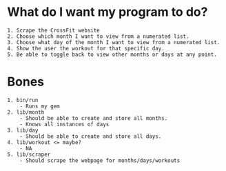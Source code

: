 # What do I want my program to do?
    1. Scrape the CrossFit website
    2. Choose which month I want to view from a numerated list.
    3. Choose what day of the month I want to view from a numerated list.
    4. Show the user the workout for that specific day.
    5. Be able to toggle back to view other months or days at any point.

# Bones
    1. bin/run
        - Runs my gem
    2. lib/month
        - Should be able to create and store all months.
        - Knows all instances of days
    3. lib/day
        - Should be able to create and store all days.
    4. lib/workout <= maybe?
        - NA
    5. lib/scraper
        - Should scrape the webpage for months/days/workouts